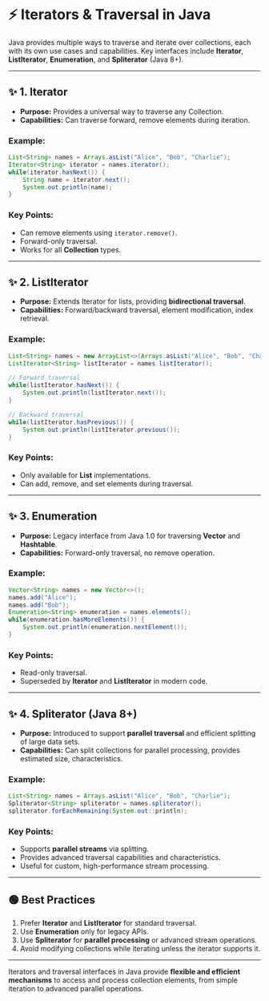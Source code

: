 # ⚡ **Iterators & Traversal in Java**

Java provides multiple ways to traverse and iterate over collections, each with its own use cases and capabilities. Key interfaces include **Iterator**, **ListIterator**, **Enumeration**, and **Spliterator** (Java 8+).

---

## ✨ **1. Iterator**

- **Purpose:** Provides a universal way to traverse any Collection.
- **Capabilities:** Can traverse forward, remove elements during iteration.

### Example:
```java
List<String> names = Arrays.asList("Alice", "Bob", "Charlie");
Iterator<String> iterator = names.iterator();
while(iterator.hasNext()) {
    String name = iterator.next();
    System.out.println(name);
}
```

### Key Points:
- Can remove elements using `iterator.remove()`.
- Forward-only traversal.
- Works for all **Collection** types.

---

## ✨ **2. ListIterator**

- **Purpose:** Extends Iterator for lists, providing **bidirectional traversal**.
- **Capabilities:** Forward/backward traversal, element modification, index retrieval.

### Example:
```java
List<String> names = new ArrayList<>(Arrays.asList("Alice", "Bob", "Charlie"));
ListIterator<String> listIterator = names.listIterator();

// Forward traversal
while(listIterator.hasNext()) {
    System.out.println(listIterator.next());
}

// Backward traversal
while(listIterator.hasPrevious()) {
    System.out.println(listIterator.previous());
}
```

### Key Points:
- Only available for **List** implementations.
- Can add, remove, and set elements during traversal.

---

## ✨ **3. Enumeration**

- **Purpose:** Legacy interface from Java 1.0 for traversing **Vector** and **Hashtable**.
- **Capabilities:** Forward-only traversal, no remove operation.

### Example:
```java
Vector<String> names = new Vector<>();
names.add("Alice");
names.add("Bob");
Enumeration<String> enumeration = names.elements();
while(enumeration.hasMoreElements()) {
    System.out.println(enumeration.nextElement());
}
```

### Key Points:
- Read-only traversal.
- Superseded by **Iterator** and **ListIterator** in modern code.

---

## ✨ **4. Spliterator (Java 8+)**

- **Purpose:** Introduced to support **parallel traversal** and efficient splitting of large data sets.
- **Capabilities:** Can split collections for parallel processing, provides estimated size, characteristics.

### Example:
```java
List<String> names = Arrays.asList("Alice", "Bob", "Charlie");
Spliterator<String> spliterator = names.spliterator();
spliterator.forEachRemaining(System.out::println);
```

### Key Points:
- Supports **parallel streams** via splitting.
- Provides advanced traversal capabilities and characteristics.
- Useful for custom, high-performance stream processing.

---

## 🟢 **Best Practices**

1. Prefer **Iterator** and **ListIterator** for standard traversal.
2. Use **Enumeration** only for legacy APIs.
3. Use **Spliterator** for **parallel processing** or advanced stream operations.
4. Avoid modifying collections while iterating unless the iterator supports it.

---

Iterators and traversal interfaces in Java provide **flexible and efficient mechanisms** to access and process collection elements, from simple iteration to advanced parallel operations.

